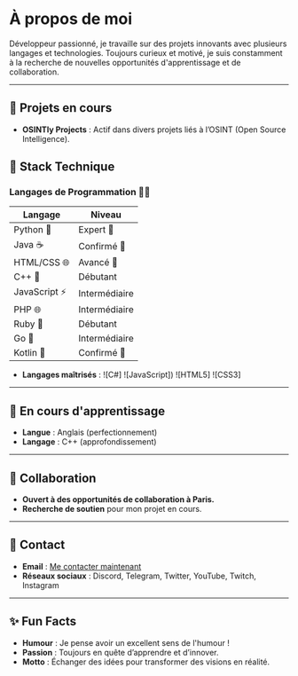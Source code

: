 
# À propos de moi
Développeur passionné, je travaille sur des projets innovants avec plusieurs langages et technologies. Toujours curieux et motivé, je suis constamment à la recherche de nouvelles opportunités d'apprentissage et de collaboration.

---

## 🔭 Projets en cours
- **OSINTly Projects** : Actif dans divers projets liés à l’OSINT (Open Source Intelligence).

## 🚀 Stack Technique
### Langages de Programmation 👨‍💻
| Langage | Niveau         | 
|---------|----------------|
| Python 🐍 | Expert 🌟     |
| Java ☕   | Confirmé 🔧   | 
| HTML/CSS 🌐 | Avancé 🎨  | 
| C++ 💾    | Débutant      | 
| JavaScript ⚡ | Intermédiaire | 
| PHP 🌐    | Intermédiaire | 
| Ruby 💎   | Débutant      | 
| Go 🚀     | Intermédiaire | 
| Kotlin 📱 | Confirmé 🔧   | 

- **Langages maîtrisés** : 
![C#] ![JavaScript]) ![HTML5] ![CSS3]
---

## 🌱 En cours d'apprentissage
- **Langue** : Anglais (perfectionnement)
- **Langage** : C++ (approfondissement)

---

## 👯 Collaboration
- **Ouvert à des opportunités de collaboration à Paris.**
- **Recherche de soutien** pour mon projet en cours.

---

## 📧 Contact
- **Email** : [Me contacter maintenant](contatmoiyazeidxddddd@outlook.com)
- **Réseaux sociaux** : Discord, Telegram, Twitter, YouTube, Twitch, Instagram

---

## ✨ Fun Facts
- **Humour** : Je pense avoir un excellent sens de l'humour !
- **Passion** : Toujours en quête d’apprendre et d’innover.
- **Motto** : Échanger des idées pour transformer des visions en réalité.

